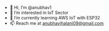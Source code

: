 - 👋 Hi, I’m @anubhav1
- 👀 I’m interested in IoT Sector
- 🌱 I’m currently learning AWS IoT with ESP32
- 📫 Reach me at anubhavjhalani09@gmail.com

<!---
anubhav1/anubhav1 is a ✨ special ✨ repository because its `README.md` (this file) appears on your GitHub profile.
You can click the Preview link to take a look at your changes.
--->
